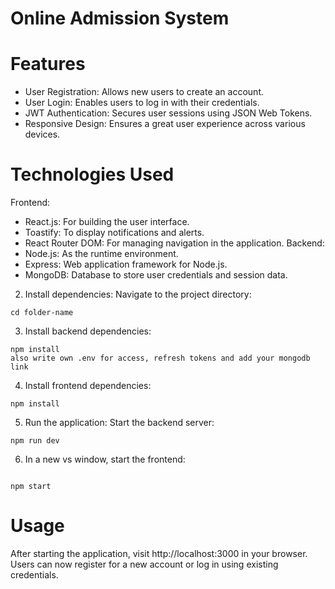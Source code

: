 # Online Admission System


# Features
- User Registration: Allows new users to create an account.
- User Login: Enables users to log in with their credentials.
- JWT Authentication: Secures user sessions using JSON Web Tokens.
- Responsive Design: Ensures a great user experience across various devices.

# Technologies Used
Frontend:
- React.js: For building the user interface.
- Toastify: To display notifications and alerts.
- React Router DOM: For managing navigation in the application.
Backend:
- Node.js: As the runtime environment.
- Express: Web application framework for Node.js.
- MongoDB: Database to store user credentials and session data.


2. Install dependencies:
Navigate to the project directory:
```
cd folder-name
```

3. Install backend dependencies:
```
npm install
also write own .env for access, refresh tokens and add your mongodb link
```

4. Install frontend dependencies:

```
npm install
```


5. Run the application:
Start the backend server:
```
npm run dev
```

6. In a new vs window, start the frontend:
```

npm start
```

# Usage
After starting the application, visit http://localhost:3000 in your browser. Users can now register for a new account or log in using existing credentials.
